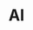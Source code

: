 ---
title: "AI"
description: "Checkout all the work which I am trying to learn in the field of AI. I usually like to learn the under-hood working, but also created few agents which makes lives easier. I will be writing and discussing about my AI learnings here!"
draft: false
cover:
  image: blog/ebpf/ai-cover.png
---